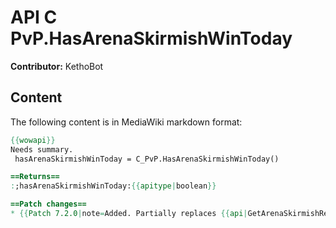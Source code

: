 # API C PvP.HasArenaSkirmishWinToday

**Contributor:** KethoBot

## Content

The following content is in MediaWiki markdown format:

```mediawiki
{{wowapi}}
Needs summary.
 hasArenaSkirmishWinToday = C_PvP.HasArenaSkirmishWinToday()

==Returns==
:;hasArenaSkirmishWinToday:{{apitype|boolean}}

==Patch changes==
* {{Patch 7.2.0|note=Added. Partially replaces {{api|GetArenaSkirmishRewards}}. [https://www.townlong-yak.com/framexml/7.3.5/Blizzard_Deprecated/Deprecated_7_2_0.lua#29]}}
```